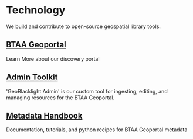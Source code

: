 # Technology

We build and contribute to open-source geospatial library tools.

<div class="grid-container">
  <div class="section">
    <h2><a href="geoportal">BTAA Geoportal</a></h2>
      <p>Learn More about our discovery portal</p>
      
  </div>


  <div class="section">
    <h2><a href="geomg">Admin Toolkit</a></h2>
    <p>'GeoBlacklight Admin' is our custom tool for ingesting, editing, and managing resources for the BTAA Geoportal.</p>
  </div>


  <div class="section">
    <h2><a href="metadataHandbook.md">Metadata Handbook</a></h2>
    <p>Documentation, tutorials, and python recipes for BTAA Geoportal metadata</p>
  </div>
  
</div>

